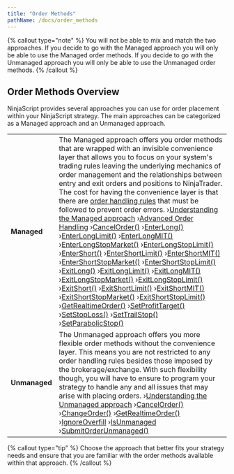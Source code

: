 ```yaml
---
title: "Order Methods"
pathName: /docs/order_methods
---
```


{% callout type="note" %}
You will not be able to mix and match the two approaches. If you decide to go with the Managed approach you will only be able to use the Managed order methods. If you decide to go with the Unmanaged approach you will only be able to use the Unmanaged order methods.
{% /callout %}

## Order Methods Overview

NinjaScript provides several approaches you can use for order placement within your NinjaScript strategy. The main approaches can be categorized as a Managed approach and an Unmanaged approach.

|  |  |
| --- | --- |
| **Managed** | The Managed approach offers you order methods that are wrapped with an invisible convenience layer that allows you to focus on your system's trading rules leaving the underlying mechanics of order management and the relationships between entry and exit orders and positions to NinjaTrader. The cost for having the convenience layer is that there are [order handling rules](/docs/desktop/managed_approach) that must be followed to prevent order errors.  ›[Understanding the Managed approach](/docs/desktop/managed_approach) ›[Advanced Order Handling](/docs/desktop/advanced_order_handling) ›[CancelOrder()](/docs/desktop/managed_cancelorder) ›[EnterLong()](/docs/desktop/enterlong) ›[EnterLongLimit()](/docs/desktop/enterlonglimit) ›[EnterLongMIT()](/docs/desktop/enterlongmit) ›[EnterLongStopMarket()](/docs/desktop/enterlongstopmarket) ›[EnterLongStopLimit()](/docs/desktop/enterlongstoplimit) ›[EnterShort()](/docs/desktop/entershort) ›[EnterShortLimit()](/docs/desktop/entershortlimit) ›[EnterShortMIT()](/docs/desktop/entershortmit) ›[EnterShortStopMarket()](/docs/desktop/entershortstopmarket) ›[EnterShortStopLimit()](/docs/desktop/entershortstoplimit) ›[ExitLong()](/docs/desktop/exitlong) ›[ExitLongLimit()](/docs/desktop/exitlonglimit) ›[ExitLongMIT()](/docs/desktop/exitlongmit) ›[ExitLongStopMarket()](/docs/desktop/exitlongstopmarket) ›[ExitLongStopLimit()](/docs/desktop/exitlongstoplimit) ›[ExitShort()](/docs/desktop/exitshort) ›[ExitShortLimit()](/docs/desktop/exitshortlimit) ›[ExitShortMIT()](/docs/desktop/exitshortmit) ›[ExitShortStopMarket()](/docs/desktop/exitshortstopmarket) ›[ExitShortStopLimit()](/docs/desktop/exitshortstoplimit) ›[GetRealtimeOrder()](/docs/desktop/getrealtimeorder) ›[SetProfitTarget()](/docs/desktop/setprofittarget) ›[SetStopLoss()](/docs/desktop/setstoploss) ›[SetTrailStop()](/docs/desktop/settrailstop) ›[SetParabolicStop()](/docs/desktop/setparabolicstop) |
| **Unmanaged** | The Unmanaged approach offers you more flexible order methods without the convenience layer. This means you are not restricted to any order handling rules besides those imposed by the brokerage/exchange. With such flexibility though, you will have to ensure to program your strategy to handle any and all issues that may arise with placing orders. ›[Understanding the Unmanaged approach](/docs/desktop/unmanaged_approach) ›[CancelOrder()](/docs/desktop/unmanaged_cancelorder) ›[ChangeOrder()](/docs/desktop/managed_changeorder) ›[GetRealtimeOrder()](/docs/desktop/getrealtimeorder) ›[IgnoreOverfill](/docs/desktop/ignoreoverfill) ›[IsUnmanaged](/docs/desktop/isunmanaged) ›[SubmitOrderUnmanaged()](/docs/desktop/submitorderunmanaged) |

{% callout type="tip" %}
Choose the approach that better fits your strategy needs and ensure that you are familiar with the order methods available within that approach.
{% /callout %}

